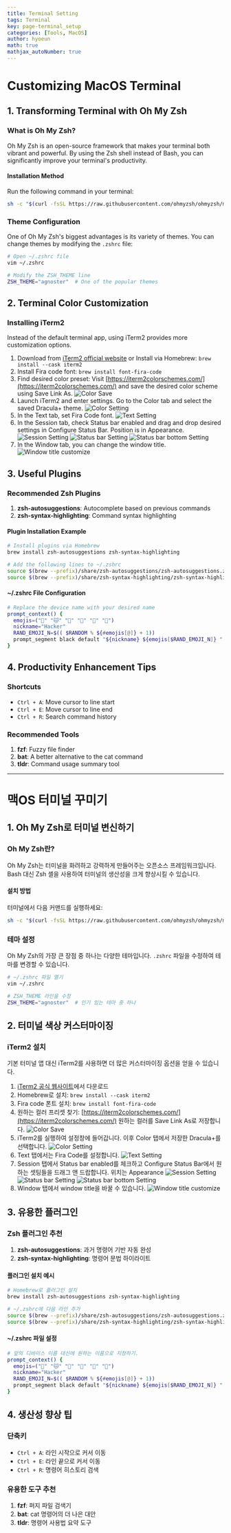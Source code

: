 ```yaml
---
title: Terminal Setting
tags: Terminal
key: page-terminal_setup
categories: [Tools, MacOS]
author: hyoeun
math: true
mathjax_autoNumber: true
---
```


# Customizing MacOS Terminal

## 1. Transforming Terminal with Oh My Zsh

### What is Oh My Zsh?
Oh My Zsh is an open-source framework that makes your terminal both vibrant and powerful. By using the Zsh shell instead of Bash, you can significantly improve your terminal's productivity.

#### Installation Method
Run the following command in your terminal:

```bash
sh -c "$(curl -fsSL https://raw.githubusercontent.com/ohmyzsh/ohmyzsh/master/tools/install.sh)"
```

### Theme Configuration
One of Oh My Zsh's biggest advantages is its variety of themes. You can change themes by modifying the `.zshrc` file:

```bash
# Open ~/.zshrc file
vim ~/.zshrc

# Modify the ZSH_THEME line
ZSH_THEME="agnoster"  # One of the popular themes
```

## 2. Terminal Color Customization

### Installing iTerm2
Instead of the default terminal app, using iTerm2 provides more customization options.

1. Download from [iTerm2 official website](https://iterm2.com/) or Install via Homebrew: `brew install --cask iterm2`
3. Install Fira code font: `brew install font-fira-code`
4. Find desired color preset: Visit [https://iterm2colorschemes.com/](https://iterm2colorschemes.com/) and save the desired color scheme using Save Link As.
![Color Save](/assets/images/terminal_color_save.png)
5. Launch iTerm2 and enter settings. Go to the Color tab and select the saved Dracula+ theme.
![Color Setting](/assets/images/terminal_color.png)
6. In the Text tab, set Fira Code font.
![Text Setting](/assets/images/terminal_text.png)
7. In the Session tab, check Status bar enabled and drag and drop desired settings in Configure Status Bar. Position is in Appearance.
![Session Setting](/assets/images/terminal_session.png)
![Status bar Setting](/assets/images/terminal_status_bar.png)
![Status bar bottom Setting](/assets/images/terminal_status_bar_bottom.png)
8. In the Window tab, you can change the window title.
![Window title customize](/assets/images/termianl_window_title.png) 

## 3. Useful Plugins

### Recommended Zsh Plugins
1. **zsh-autosuggestions**: Autocomplete based on previous commands
2. **zsh-syntax-highlighting**: Command syntax highlighting

#### Plugin Installation Example
```bash
# Install plugins via Homebrew
brew install zsh-autosuggestions zsh-syntax-highlighting

# Add the following lines to ~/.zshrc
source $(brew --prefix)/share/zsh-autosuggestions/zsh-autosuggestions.zsh
source $(brew --prefix)/share/zsh-syntax-highlighting/zsh-syntax-highlighting.zsh
```

#### ~/.zshrc File Configuration
``` bash
# Replace the device name with your desired name
prompt_context() {
  emojis=("🦊" "🐱" "🐶" "🐼" "🐯" "🦁")
  nickname="Hacker"
  RAND_EMOJI_N=$(( $RANDOM % ${#emojis[@]} + 1))
  prompt_segment black default "${nickname} ${emojis[$RAND_EMOJI_N]} "
}
```

## 4. Productivity Enhancement Tips

### Shortcuts
- `Ctrl + A`: Move cursor to line start
- `Ctrl + E`: Move cursor to line end
- `Ctrl + R`: Search command history

### Recommended Tools
1. **fzf**: Fuzzy file finder
2. **bat**: A better alternative to the cat command
3. **tldr**: Command usage summary tool

---

# 맥OS 터미널 꾸미기

## 1. Oh My Zsh로 터미널 변신하기

### Oh My Zsh란?
Oh My Zsh는 터미널을 화려하고 강력하게 만들어주는 오픈소스 프레임워크입니다. Bash 대신 Zsh 셸을 사용하여 터미널의 생산성을 크게 향상시킬 수 있습니다.

#### 설치 방법
터미널에서 다음 커맨드를 실행하세요:

```bash
sh -c "$(curl -fsSL https://raw.githubusercontent.com/ohmyzsh/ohmyzsh/master/tools/install.sh)"
```

### 테마 설정
Oh My Zsh의 가장 큰 장점 중 하나는 다양한 테마입니다. `.zshrc` 파일을 수정하여 테마를 변경할 수 있습니다.

```bash
# ~/.zshrc 파일 열기
vim ~/.zshrc

# ZSH_THEME 라인을 수정
ZSH_THEME="agnoster"  # 인기 있는 테마 중 하나
```

## 2. 터미널 색상 커스터마이징

### iTerm2 설치
기본 터미널 앱 대신 iTerm2를 사용하면 더 많은 커스터마이징 옵션을 얻을 수 있습니다.

1. [iTerm2 공식 웹사이트](https://iterm2.com/)에서 다운로드
2. Homebrew로 설치: `brew install --cask iterm2`
3. Fira code 폰트 설치: `brew install font-fira-code`
4. 원하는 컬러 프리셋 찾기: [https://iterm2colorschemes.com/](https://iterm2colorschemes.com/) 원하는 컬러를 Save Link As로 저장합니다.
![Color Save](/assets/images/terminal_color_save.png)
5. iTerm2를 실행하여 설정창에 들어갑니다. 이후 Color 탭에서 저장한 Dracula+를 선택합니다.
![Color Setting](/assets/images/terminal_color.png)
6. Text 탭에서는 Fira Code를 설정합니다.
![Text Setting](/assets/images/terminal_text.png)
7. Session 탭에서 Status bar enabled를 체크하고 Configure Status Bar에서 원하는 셋팅들을 드래그 앤 드랍합니다. 위치는 Appearance
![Session Setting](/assets/images/terminal_session.png)
![Status bar Setting](/assets/images/terminal_status_bar.png)
![Status bar bottom Setting](/assets/images/terminal_status_bar_bottom.png)
8. Window 탭에서 window title을 바꿀 수 있습니다.
![Window title customize](/assets/images/termianl_window_title.png) 

## 3. 유용한 플러그인

### Zsh 플러그인 추천
1. **zsh-autosuggestions**: 과거 명령어 기반 자동 완성
2. **zsh-syntax-highlighting**: 명령어 문법 하이라이트

#### 플러그인 설치 예시
```bash
# Homebrew로 플러그인 설치
brew install zsh-autosuggestions zsh-syntax-highlighting

# ~/.zshrc에 다음 라인 추가
source $(brew --prefix)/share/zsh-autosuggestions/zsh-autosuggestions.zsh
source $(brew --prefix)/share/zsh-syntax-highlighting/zsh-syntax-highlighting.zsh
```

#### ~/.zshrc 파일 설정
``` bash
# 앞의 디바이스 이름 대신에 원하는 이름으로 지정하기.
prompt_context() {
  emojis=("🦊" "🐱" "🐶" "🐼" "🐯" "🦁")
  nickname="Hacker"
  RAND_EMOJI_N=$(( $RANDOM % ${#emojis[@]} + 1))
  prompt_segment black default "${nickname} ${emojis[$RAND_EMOJI_N]} "
}
```

## 4. 생산성 향상 팁

### 단축키
- `Ctrl + A`: 라인 시작으로 커서 이동
- `Ctrl + E`: 라인 끝으로 커서 이동
- `Ctrl + R`: 명령어 히스토리 검색

### 유용한 도구 추천
1. **fzf**: 퍼지 파일 검색기
2. **bat**: cat 명령어의 더 나은 대안
3. **tldr**: 명령어 사용법 요약 도구